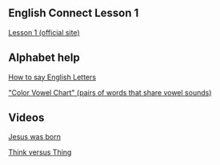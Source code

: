 ## English Connect Lesson 1 
<a href="https://rise.articulate.com/share/itxCd1fxmvi8vmPwszG1As-C3eOBBLSA#/lessons/stOm3vVUKm91WkU-Y1UlTDFoxZM1q4lK">Lesson 1 (official site)</a>


## Alphabet help 
<a href="https://youtu.be/MvNdsUJDphU?si=PpEx7NuE_kF0c32u&t=99">How to say English Letters</a>

<a href="https://americanenglish.state.gov/resources/color-vowel-chart">"Color Vowel Chart" (pairs of words that share vowel sounds)</a>



## Videos

<a href="https://www.churchofjesuschrist.org/study/manual/new-testament-stories-for-young-readers/24-jesus-was-born?lang=eng">Jesus was born</a>

<a href="https://www.youtube.com/watch?v=PtGQnPlK_Ac&t">Think versus Thing</a>
